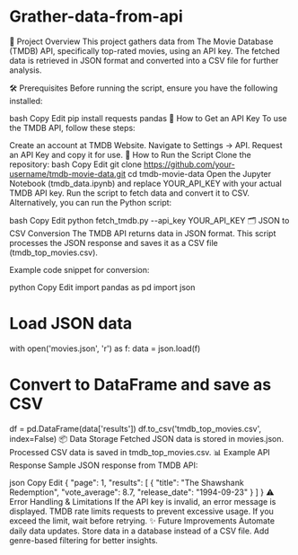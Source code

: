 # Grather-data-from-api

📌 Project Overview
This project gathers data from The Movie Database (TMDB) API, specifically top-rated movies, using an API key. The fetched data is retrieved in JSON format and converted into a CSV file for further analysis.

🛠 Prerequisites
Before running the script, ensure you have the following installed:

bash
Copy
Edit
pip install requests pandas
🔑 How to Get an API Key
To use the TMDB API, follow these steps:

Create an account at TMDB Website.
Navigate to Settings → API.
Request an API Key and copy it for use.
🚀 How to Run the Script
Clone the repository:
bash
Copy
Edit
git clone https://github.com/your-username/tmdb-movie-data.git
cd tmdb-movie-data
Open the Jupyter Notebook (tmdb_data.ipynb) and replace YOUR_API_KEY with your actual TMDB API key.
Run the script to fetch data and convert it to CSV.
Alternatively, you can run the Python script:

bash
Copy
Edit
python fetch_tmdb.py --api_key YOUR_API_KEY
🗂️ JSON to CSV Conversion
The TMDB API returns data in JSON format. This script processes the JSON response and saves it as a CSV file (tmdb_top_movies.csv).

Example code snippet for conversion:

python
Copy
Edit
import pandas as pd
import json

# Load JSON data

with open('movies.json', 'r') as f:
data = json.load(f)

# Convert to DataFrame and save as CSV

df = pd.DataFrame(data['results'])
df.to_csv('tmdb_top_movies.csv', index=False)
📦 Data Storage
Fetched JSON data is stored in movies.json.
Processed CSV data is saved in tmdb_top_movies.csv.
📊 Example API Response
Sample JSON response from TMDB API:

json
Copy
Edit
{
"page": 1,
"results": [
{
"title": "The Shawshank Redemption",
"vote_average": 8.7,
"release_date": "1994-09-23"
}
]
}
⚠️ Error Handling & Limitations
If the API key is invalid, an error message is displayed.
TMDB rate limits requests to prevent excessive usage. If you exceed the limit, wait before retrying.
✨ Future Improvements
Automate daily data updates.
Store data in a database instead of a CSV file.
Add genre-based filtering for better insights.
